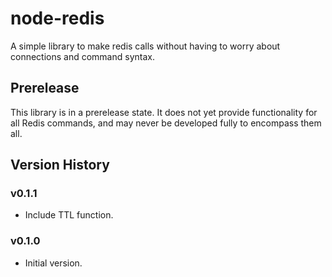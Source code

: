 # node-redis
A simple library to make redis calls without having to worry about connections and command syntax.

## Prerelease
This library is in a prerelease state.  It does not yet provide functionality for all Redis commands, and may never be developed fully to encompass them all.

## Version History

### v0.1.1
* Include TTL function.

### v0.1.0
* Initial version.
